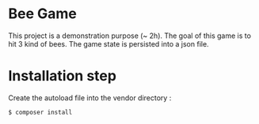 Bee Game
========

This project is a demonstration purpose (~ 2h).
The goal of this game is to hit 3 kind of bees.
The game state is persisted into a json file.

# Installation step
Create the autoload file into the vendor directory :

    $ composer install
